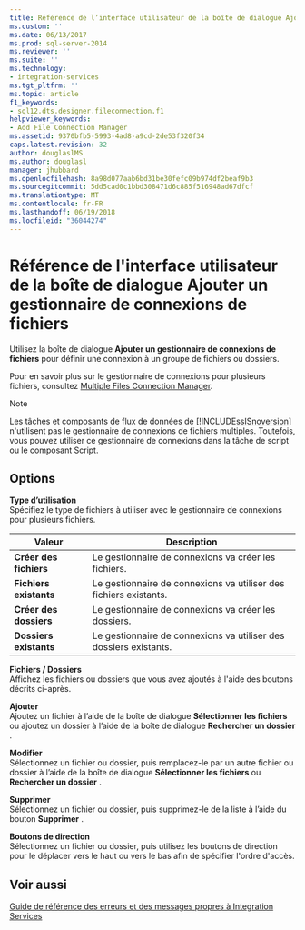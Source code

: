 ```yaml
---
title: Référence de l’interface utilisateur de la boîte de dialogue Ajouter un gestionnaire de connexions de fichiers | Microsoft Docs
ms.custom: ''
ms.date: 06/13/2017
ms.prod: sql-server-2014
ms.reviewer: ''
ms.suite: ''
ms.technology:
- integration-services
ms.tgt_pltfrm: ''
ms.topic: article
f1_keywords:
- sql12.dts.designer.fileconnection.f1
helpviewer_keywords:
- Add File Connection Manager
ms.assetid: 9370bfb5-5993-4ad8-a9cd-2de53f320f34
caps.latest.revision: 32
author: douglaslMS
ms.author: douglasl
manager: jhubbard
ms.openlocfilehash: 8a98d077aab6bd31be30fefc09b974df2beaf9b3
ms.sourcegitcommit: 5dd5cad0c1bbd308471d6c885f516948ad67dfcf
ms.translationtype: MT
ms.contentlocale: fr-FR
ms.lasthandoff: 06/19/2018
ms.locfileid: "36044274"
---
```

# <a name="add-file-connection-manager-dialog-box-ui-reference"></a>Référence de l'interface utilisateur de la boîte de dialogue Ajouter un gestionnaire de connexions de fichiers
  Utilisez la boîte de dialogue **Ajouter un gestionnaire de connexions de fichiers** pour définir une connexion à un groupe de fichiers ou dossiers.  
  
 Pour en savoir plus sur le gestionnaire de connexions pour plusieurs fichiers, consultez [Multiple Files Connection Manager](multiple-files-connection-manager.md).  
  
> [!NOTE]  
>  Les tâches et composants de flux de données de [!INCLUDE[ssISnoversion](../../includes/ssisnoversion-md.md)] n'utilisent pas le gestionnaire de connexions de fichiers multiples. Toutefois, vous pouvez utiliser ce gestionnaire de connexions dans la tâche de script ou le composant Script.  
  
## <a name="options"></a>Options  
 **Type d’utilisation**  
 Spécifiez le type de fichiers à utiliser avec le gestionnaire de connexions pour plusieurs fichiers.  
  
|Valeur|Description|  
|-----------|-----------------|  
|**Créer des fichiers**|Le gestionnaire de connexions va créer les fichiers.|  
|**Fichiers existants**|Le gestionnaire de connexions va utiliser des fichiers existants.|  
|**Créer des dossiers**|Le gestionnaire de connexions va créer les dossiers.|  
|**Dossiers existants**|Le gestionnaire de connexions va utiliser des dossiers existants.|  
  
 **Fichiers / Dossiers**  
 Affichez les fichiers ou dossiers que vous avez ajoutés à l'aide des boutons décrits ci-après.  
  
 **Ajouter**  
 Ajoutez un fichier à l’aide de la boîte de dialogue **Sélectionner les fichiers** ou ajoutez un dossier à l’aide de la boîte de dialogue **Rechercher un dossier** .  
  
 **Modifier**  
 Sélectionnez un fichier ou dossier, puis remplacez-le par un autre fichier ou dossier à l’aide de la boîte de dialogue **Sélectionner les fichiers** ou **Rechercher un dossier** .  
  
 **Supprimer**  
 Sélectionnez un fichier ou dossier, puis supprimez-le de la liste à l’aide du bouton **Supprimer** .  
  
 **Boutons de direction**  
 Sélectionnez un fichier ou dossier, puis utilisez les boutons de direction pour le déplacer vers le haut ou vers le bas afin de spécifier l'ordre d'accès.  
  
## <a name="see-also"></a>Voir aussi  
 [Guide de référence des erreurs et des messages propres à Integration Services](../integration-services-error-and-message-reference.md)  
  
  